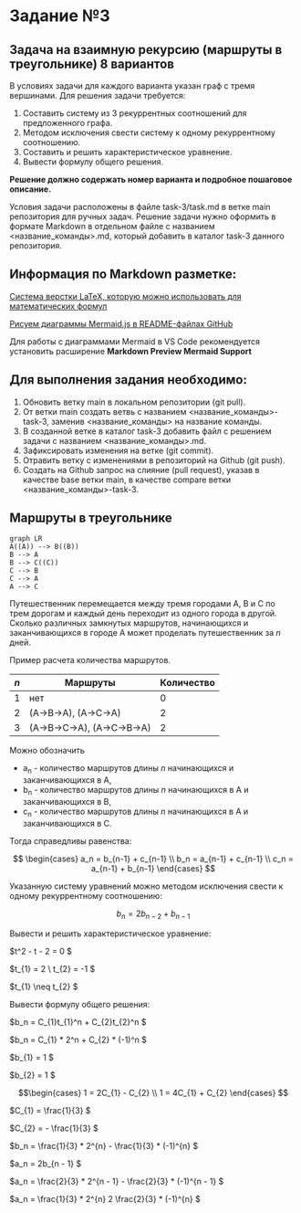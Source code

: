 # Задание №3
## Задача на взаимную рекурсию (маршруты в треугольнике) 8 вариантов

В условиях задачи для каждого варианта указан граф с тремя вершинами. Для решения задачи требуется: 
1. Составить систему из 3 рекуррентных соотношений для предложенного графа.
2. Методом исключения свести систему к одному рекуррентному соотношению.
3. Составить и решить характеристическое уравнение.
4. Вывести формулу общего решения.

**Решение должно содержать номер варианта и подробное пошаговое описание.**

Условия задачи расположены в файле task-3/task.md в ветке main репозитория для ручных задач. 
Решение задачи нужно оформить в формате Markdown в отдельном файле с названием <название_команды>.md, который добавить в каталог task-3 данного репозитория.

## Информация по Markdown разметке:
[Система верстки LaTeX, которую можно использовать для математических формул](https://grammarware.net/text/syutkin/MathInLaTeX.pdf)

[Рисуем диаграммы Mermaid.js в README-файлах GitHub](https://habr.com/ru/articles/652867/)

Для работы с диаграммами Mermaid в VS Code рекомендуется установить расширение **Markdown Preview Mermaid Support**

## Для выполнения задания необходимо:
1. Обновить ветку main в локальном репозитории (git pull).
2. От ветки main создать ветвь с названием <название_команды>-task-3, заменив <название_команды> на название команды.
3. В созданной ветке в каталог task-3 добавить файл с решением задачи с названием <название_команды>.md.
4. Зафиксировать изменения на ветке (git commit).
5. Отравить ветку с изменениями в репозиторий на Github (git push).
6. Создать на Github запрос на слияние (pull request), указав в качестве base ветки main, в качестве compare ветки <название_команды>-task-3.
  
## Маршруты в треугольнике

```mermaid
graph LR
A((A)) --> B((B))
B --> A
B --> C((C))
C --> B
C --> A
A --> C
```

Путешественник перемещается между тремя городами A, B и C по трем дорогам и каждый день переходит из одного города в другой. Сколько различных замкнутых маршрутов, начинающихся и заканчивающихся в городе A может проделать путешественник за *n* дней.

Пример расчета количества маршрутов.

| *n* | Маршруты                   | Количество |
|-----|----------------------------|------------|
| 1   | нет                        | 0          |
| 2   | (A->B->A), (A->C->A)       | 2          |
| 3   | (A->B->C->A), (A->C->B->A) | 2          |

Можно обозначить
* a<sub>n</sub> - количество маршрутов длины *n* начинающихся и заканчивающихся 
в A,
* b<sub>n</sub> - количество маршрутов длины *n* начинающихся в A и 
заканчивающихся в B,
* c<sub>n</sub> - количество маршрутов длины *n* начинающихся в A и 
заканчивающихся в C.

Тогда справедливы равенства:

$$
\begin{cases}
a_n = b_{n-1} + c_{n-1}
\\
b_n = a_{n-1} + c_{n-1}
\\
c_n = a_{n-1} + b_{n-1}
\end{cases}
$$

Указанную систему уравнений можно методом исключения свести к одному рекуррентному соотношению:

$$
b_n = 2b_{n-2} + b_{n-1}
$$

Вывести и решить характеристическое уравнение:

$t^2 - t - 2 = 0 $

$t_{1} = 2  \ t_{2} = -1 $

$t_{1} \neq t_{2} $

Вывести формулу общего решения:

$b_n = С_{1}t_{1}^n + С_{2}t_{2}^n $

$b_n = С_{1} * 2^n + С_{2} * (-1)^n $

$b_{1} = 1 $

$b_{2} = 1 $

$$\begin{cases}
1 = 2С_{1} - С_{2} \\ 
1 = 4С_{1} + С_{2} 
\end{cases} $$

$C_{1} = \frac{1}{3} $

$C_{2} = - \frac{1}{3} $

$b_n = \frac{1}{3} * 2^{n} - \frac{1}{3} * (-1)^{n} $

$a_n = 2b_{n - 1} $

$a_n = \frac{2}{3} * 2^{n - 1} - \frac{2}{3} * (-1)^{n - 1} $

$a_n = \frac{1}{3} * 2^{n} 2 \frac{2}{3} * (-1)^{n} $